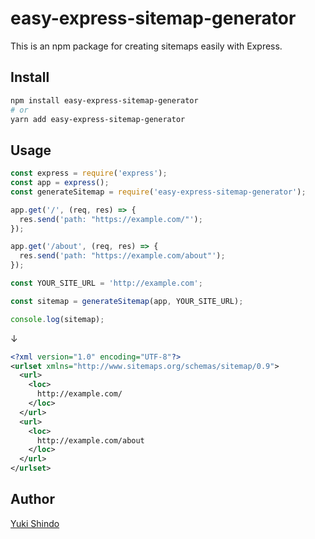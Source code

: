 # easy-express-sitemap-generator

This is an npm package for creating sitemaps easily with Express.

## Install

```sh
npm install easy-express-sitemap-generator
# or
yarn add easy-express-sitemap-generator
```

## Usage

```javascript
const express = require('express');
const app = express();
const generateSitemap = require('easy-express-sitemap-generator');

app.get('/', (req, res) => {
  res.send('path: "https://example.com/"');
});

app.get('/about', (req, res) => {
  res.send('path: "https://example.com/about"');
});

const YOUR_SITE_URL = 'http://example.com';

const sitemap = generateSitemap(app, YOUR_SITE_URL);

console.log(sitemap);
```

↓

```xml
<?xml version="1.0" encoding="UTF-8"?>
<urlset xmlns="http://www.sitemaps.org/schemas/sitemap/0.9">
  <url>
    <loc>
      http://example.com/
    </loc>
  </url>
  <url>
    <loc>
      http://example.com/about
    </loc>
  </url>
</urlset>
```

## Author

[Yuki Shindo](https://shinshin86.com)
